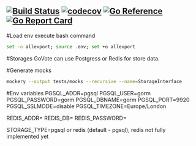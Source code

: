 [![Build Status](https://github.com/vsychov/go-rating-stars/actions/workflows/ci.yml/badge.svg)](https://github.com/vsychov/go-rating-stars/actions)
[![codecov](https://codecov.io/gh/vsychov/go-rating-stars/branch/master/graph/badge.svg?token=7V853A3LYA)](https://codecov.io/gh/vsychov/go-rating-stars)
[![Go Reference](https://pkg.go.dev/badge/github.com/vsychov/go-rating-stars.svg)](https://pkg.go.dev/github.com/vsychov/go-rating-stars)
[![Go Report Card](https://goreportcard.com/badge/github.com/vsychov/go-rating-stars)](https://goreportcard.com/report/github.com/vsychov/go-rating-stars)
---
#Load env
execute bash command
```bash
set -o allexport; source .env; set +o allexport
```

#Storages
GoVote can use Postgress or Redis for store data.

#Generate mocks
```bash
mockery --output tests/mocks --recursive --name=StorageInterface
```

#Env variables
PGSQL_ADDR=pgsql
PGSQL_USER=gorm
PGSQL_PASSWORD=gorm
PGSQL_DBNAME=gorm
PGSQL_PORT=9920
PGSQL_SSLMODE=disable
PGSQL_TIMEZONE=Europe/London

REDIS_ADDR=
REDIS_DB=
REDIS_PASSWORD=

STORAGE_TYPE=pgsql or redis (default - pgsql), redis not fully implemented yet